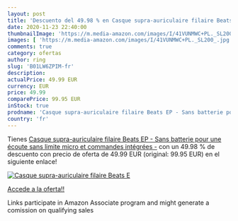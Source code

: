 ```yaml
---
layout: post
title: 'Descuento del 49.98 % en Casque supra-auriculaire filaire Beats E'
date: 2020-11-23 22:40:00
thumbnailImage: 'https://m.media-amazon.com/images/I/41VUNMWC+PL._SL200_.jpg'
images: [ 'https://m.media-amazon.com/images/I/41VUNMWC+PL._SL200_.jpg' ]
comments: true
category: ofertas
author: ring
slug: 'B01LW6ZPIM-fr'
description:
actualPrice: 49.99 EUR
currency: EUR
price: 49.99
comparePrice: 99.95 EUR
inStock: true
prodname: 'Casque supra-auriculaire filaire Beats EP - Sans batterie pour une écoute sans limite  micro et commandes intégrées -'
country: 'fr'
---
```


Tienes [Casque supra-auriculaire filaire Beats EP - Sans batterie pour une écoute sans limite  micro et commandes intégrées -](https://www.amazon.fr/dp/B01LW6ZPIM/?tag=tolees0d-21) con un 49.98 % de descuento con precio de oferta de 49.99 EUR (original: 99.95 EUR) en el siguiente enlace!

[![Casque supra-auriculaire filaire Beats E](https://m.media-amazon.com/images/I/41VUNMWC+PL._SL200_.jpg)](https://www.amazon.fr/dp/B01LW6ZPIM/?tag=tolees0d-21)

[Accede a la oferta!!](https://www.amazon.fr/dp/B01LW6ZPIM/?tag=tolees0d-21)

Links participate in Amazon Associate program and might generate a comission on qualifying sales


